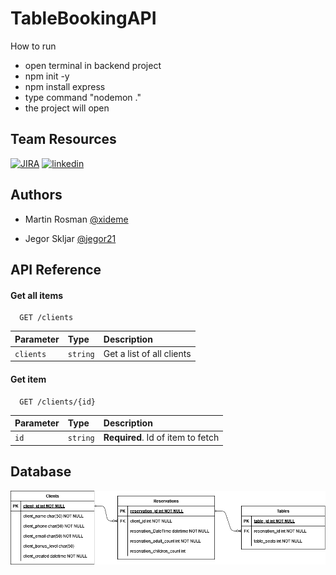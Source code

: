 # TableBookingAPI
 
How to run
- open terminal in backend project
- npm init -y
- npm install express
- type command "nodemon ."
- the project will open



## Team Resources

[![JIRA](https://upload.wikimedia.org/wikipedia/commons/8/8a/Jira_Logo.svg)](https://bookingtargv23.atlassian.net/jira/software/projects/TB/boards/1?atlOrigin=eyJpIjoiZmIxYjIwMGMwYmE0NDdhOGIwYzlmY2NjZTdjYTI5YzkiLCJwIjoiaiJ9)
[![linkedin](https://www.apicur.io/images/subprojects/apicurio_studio_logo_default_h50px.png)](https://studio-ws.apicur.io/sharing/00d7d3a4-e248-43d2-b5b0-05ee50533857)



## Authors

- Martin Rosman [@xideme](https://www.github.com/xideme)

- Jegor Skljar [@jegor21](https://github.com/jegor21)


## API Reference

#### Get all items

```http
  GET /clients
```

| Parameter | Type     | Description                |
| :-------- | :------- | :------------------------- |
| `clients` | `string` | Get a list of all clients |

#### Get item

```http
  GET /clients/{id}
```

| Parameter | Type     | Description                       |
| :-------- | :------- | :-------------------------------- |
| `id`      | `string` | **Required**. Id of item to fetch |




## Database

![Database](https://raw.githubusercontent.com/xideme/TableBookingAPI/refs/heads/main/erm.png)

